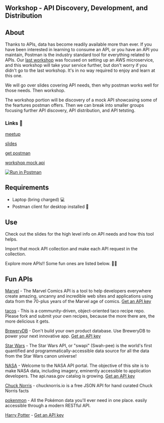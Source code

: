 ## Workshop - API Discovery, Development, and Distribution

## About

Thanks to APIs, data has become readily available more than ever. 
If you have been interested in learning to consume an API, or you have an API you maintain, Postman is the industry standard tool for everything related to APIs. 
Our [last workshop](https://github.com/eugenewebdevs/workshops/tree/master/workshops-2019/microservice) was focused on setting up an AWS microservice, and this workshop will take your service further, but don't worry if you didn't go to the last workshop. It's in no way required to enjoy and learn at this one.

We will go over slides covering API needs, then why postman works well for those needs. Then workshop.

The workshop portion will be discovery of a mock API showcasing some of the feartures postman offers. Then we can break into smaller groups focusing further API discovery, API distribution, and API tetsting.

### Links 🔗

[meetup](https://www.meetup.com/eugenewebdevs/events/260157602/)

[slides](https://slides.com/antonioortega-1/postman)

[get postman](https://www.getpostman.com/downloads/)

[workshop mock api](https://antonioortegajr.postman.co/collections/282275-737d3995-25ba-4e7d-a7bb-e4003be936bc?workspace=20814c71-bb36-4d61-94ad-78f160960d60)

[![Run in Postman](https://run.pstmn.io/button.svg)](https://app.getpostman.com/run-collection/b79817a092209111dcb3)

## Requirements

* Laptop (bring charged) 💻
* Postman client for desktop installed 💾
 
## Use

Check out the slides for the high level info on API needs and how this tool helps.

Import that mock API collection and make each API request in the collection.

Explore more APIs!! Some fun ones are listed below. 🎉🎉

## Fun APIs

[Marvel](https://developer.marvel.com/) - The Marvel Comics API is a tool to help developers everywhere create amazing, uncanny and incredible web sites and applications using data from the 70-plus years of the Marvel age of comics. [Get an API key](https://developer.marvel.com/documentation/getting_started)

[tacos](https://github.com/sinker/tacofancy) - This is a community-driven, object-oriented taco recipe repo. Please fork and submit your own recipes, because the more there are, the more delicious it gets.

[BreweryDB](https://www.brewerydb.com/) - Don't build your own product database. Use BreweryDB to power your next innovative app. [Get an API key](https://www.brewerydb.com/developers)

[Star Wars](https://swapi.co/) - The Star Wars API, or "swapi" (Swah-pee) is the world's first quantified and programmatically-accessible data source for all the data from the Star Wars canon universe!

[NASA](https://api.nasa.gov/api) - Welcome to the NASA API portal. The objective of this site is to make NASA data, including imagery, eminently accessible to application developers. The api.nasa.gov catalog is growing. [Get an API key](https://api.nasa.gov/index.html#apply-for-an-api-key)

[Chuck Norris](https://api.chucknorris.io/) - chucknorris.io is a free JSON API for hand curated Chuck Norris facts

[pokenmon](https://pokeapi.co/) - All the Pokémon data you'll ever need in one place.
easily accessible through a modern RESTful API.

[Harry Potter](https://www.potterapi.com/) - [Get an API key](https://www.potterapi.com/login/#signup)
